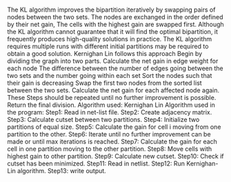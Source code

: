# 
The KL algorithm improves the bipartition iteratively by swapping pairs of nodes between the two sets. The nodes are exchanged in the order defined by their net gain, The cells with the highest gain are swapped first.
Although the KL algorithm cannot guarantee that it will find the optimal bipartition, it frequently produces high-quality solutions in practice. The KL algorithm requires multiple runs with different initial partitions may be required to obtain a good solution.
Kernighan Lin follows this approach
Begin by dividing the graph into two parts.
Calculate the net gain in edge weight for each node 
The difference between the number of edges going between the two sets and the number going within each set
Sort the nodes such that their gain is decreasing
Swap the first two nodes from the sorted list between the two sets.
Calculate the net gain for each affected node again.
These Steps should be repeated until no further improvement is possible.
Return the final division.
Algorithm used:
Kernighan Lin Algorithm used in the program:
Step1: Read in net-list file.
Step2: Create adjacency matrix.
Step3: Calculate cutset between two partitions.
Step4: Initialize two partitions of equal size.
Step5: Calculate the gain for cell i moving from one partition to the other.
Step6: Iterate until no further improvement can be made or until max iterations is reached.
Step7: Calculate the gain for each cell in one partition moving to the other partition.
Step8: Move cells with highest gain to other partition.
Step9: Calculate new cutset.
Step10: Check if cutset has been minimized.
Step11: Read in netlist.
Step12: Run Kernighan-Lin algorithm.
Step13: write output.

